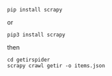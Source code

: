 ```
pip install scrapy
```

or

```
pip3 install scrapy
```

then

```
cd getirspider
scrapy crawl getir -o items.json
```
